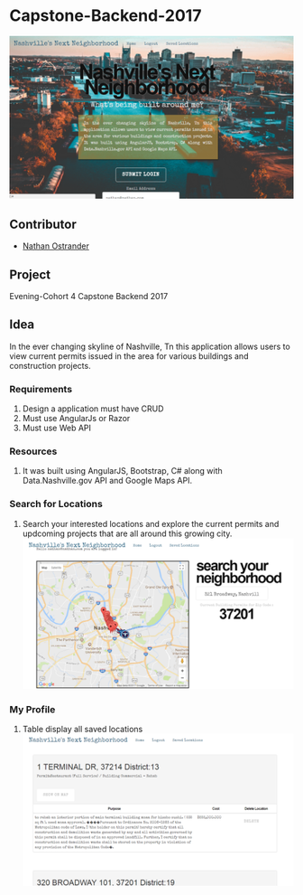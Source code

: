 # Capstone-Backend-2017
![Nashville's-Next-Neighborhood](/NashvillesNextNeighborhood/app/img/NNN.png)

## Contributor
* [Nathan Ostrander](https://github.com/ostrander-nathan)

## Project 
Evening-Cohort 4 Capstone Backend 2017 

## Idea
In the ever changing skyline of Nashville, Tn this application allows users to view current permits issued in the area for various buildings and construction projects.

### Requirements
1. Design a application must have CRUD 
1. Must use AngularJs or Razor
1. Must use Web API

### Resources 
1. It was built using AngularJS, Bootstrap, C# along with Data.Nashville.gov API and Google Maps API.

### Search for Locations
1. Search your interested locations and explore the current permits and updcoming projects that are all around this growing city. 
![Nashville's-Next-Neighborhood](/NashvillesNextNeighborhood/app/img/searchNNN.png)

### My Profile
1. Table display all saved locations
![Nashville's-Next-Neighborhood](/NashvillesNextNeighborhood/app/img/savedNNN.png)
